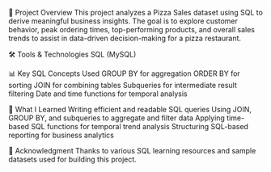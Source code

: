 📌 Project Overview
This project analyzes a Pizza Sales dataset using SQL to derive meaningful business insights. 
The goal is to explore customer behavior, peak ordering times, top-performing products, and overall sales trends to assist in data-driven decision-making for a pizza restaurant.

🛠️ Tools & Technologies
SQL (MySQL)

📊 Key SQL Concepts Used
GROUP BY for aggregation
ORDER BY for sorting
JOIN for combining tables
Subqueries for intermediate result filtering
Date and time functions for temporal analysis

🚀 What I Learned
Writing efficient and readable SQL queries
Using JOIN, GROUP BY, and subqueries to aggregate and filter data
Applying time-based SQL functions for temporal trend analysis
Structuring SQL-based reporting for business analytics

🙌 Acknowledgment
Thanks to various SQL learning resources and sample datasets used for building this project.

